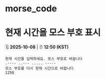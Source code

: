 # morse_code
# 현재 시간을 모스 부호 표시
<!-- MORSE_TIME_START -->
🗓️ **2025-10-08** | ⏰ **12:50 (KST)**

```
현재 시간을 입력하세요. 모스 부호로 바꿉니다
.---- ..--- ..... -----
모스 부호를 다시 현재 시간으로 바꿉니다
1250
```
<!-- MORSE_TIME_END -->
